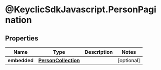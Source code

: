# @KeyclicSdkJavascript.PersonPagination

## Properties
Name | Type | Description | Notes
------------ | ------------- | ------------- | -------------
**embedded** | [**PersonCollection**](PersonCollection.md) |  | [optional] 


